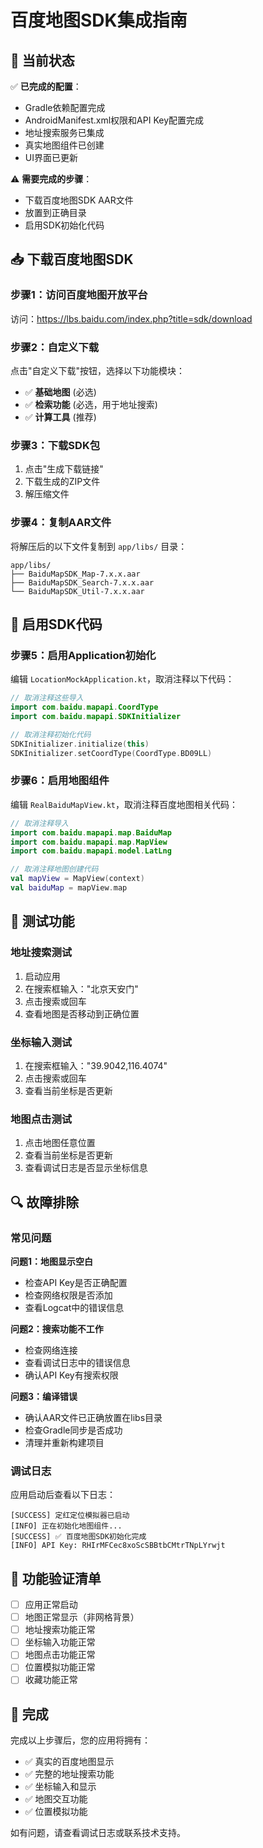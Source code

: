 # 百度地图SDK集成指南

## 🎯 当前状态

✅ **已完成的配置**：
- Gradle依赖配置完成
- AndroidManifest.xml权限和API Key配置完成
- 地址搜索服务已集成
- 真实地图组件已创建
- UI界面已更新

⚠️ **需要完成的步骤**：
- 下载百度地图SDK AAR文件
- 放置到正确目录
- 启用SDK初始化代码

## 📥 下载百度地图SDK

### 步骤1：访问百度地图开放平台
访问：https://lbs.baidu.com/index.php?title=sdk/download

### 步骤2：自定义下载
点击"自定义下载"按钮，选择以下功能模块：
- ✅ **基础地图** (必选)
- ✅ **检索功能** (必选，用于地址搜索)
- ✅ **计算工具** (推荐)

### 步骤3：下载SDK包
1. 点击"生成下载链接"
2. 下载生成的ZIP文件
3. 解压缩文件

### 步骤4：复制AAR文件
将解压后的以下文件复制到 `app/libs/` 目录：
```
app/libs/
├── BaiduMapSDK_Map-7.x.x.aar
├── BaiduMapSDK_Search-7.x.x.aar
└── BaiduMapSDK_Util-7.x.x.aar
```

## 🔧 启用SDK代码

### 步骤5：启用Application初始化
编辑 `LocationMockApplication.kt`，取消注释以下代码：
```kotlin
// 取消注释这些导入
import com.baidu.mapapi.CoordType
import com.baidu.mapapi.SDKInitializer

// 取消注释初始化代码
SDKInitializer.initialize(this)
SDKInitializer.setCoordType(CoordType.BD09LL)
```

### 步骤6：启用地图组件
编辑 `RealBaiduMapView.kt`，取消注释百度地图相关代码：
```kotlin
// 取消注释导入
import com.baidu.mapapi.map.BaiduMap
import com.baidu.mapapi.map.MapView
import com.baidu.mapapi.model.LatLng

// 取消注释地图创建代码
val mapView = MapView(context)
val baiduMap = mapView.map
```

## 🧪 测试功能

### 地址搜索测试
1. 启动应用
2. 在搜索框输入："北京天安门"
3. 点击搜索或回车
4. 查看地图是否移动到正确位置

### 坐标输入测试
1. 在搜索框输入："39.9042,116.4074"
2. 点击搜索或回车
3. 查看当前坐标是否更新

### 地图点击测试
1. 点击地图任意位置
2. 查看当前坐标是否更新
3. 查看调试日志是否显示坐标信息

## 🔍 故障排除

### 常见问题

**问题1：地图显示空白**
- 检查API Key是否正确配置
- 检查网络权限是否添加
- 查看Logcat中的错误信息

**问题2：搜索功能不工作**
- 检查网络连接
- 查看调试日志中的错误信息
- 确认API Key有搜索权限

**问题3：编译错误**
- 确认AAR文件已正确放置在libs目录
- 检查Gradle同步是否成功
- 清理并重新构建项目

### 调试日志
应用启动后查看以下日志：
```
[SUCCESS] 定红定位模拟器已启动
[INFO] 正在初始化地图组件...
[SUCCESS] ✅ 百度地图SDK初始化完成
[INFO] API Key: RHIrMFCec8xoScSBBtbCMtrTNpLYrwjt
```

## 📱 功能验证清单

- [ ] 应用正常启动
- [ ] 地图正常显示（非网格背景）
- [ ] 地址搜索功能正常
- [ ] 坐标输入功能正常
- [ ] 地图点击功能正常
- [ ] 位置模拟功能正常
- [ ] 收藏功能正常

## 🎉 完成

完成以上步骤后，您的应用将拥有：
- ✅ 真实的百度地图显示
- ✅ 完整的地址搜索功能
- ✅ 坐标输入和显示
- ✅ 地图交互功能
- ✅ 位置模拟功能

如有问题，请查看调试日志或联系技术支持。
